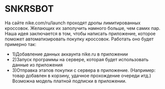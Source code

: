 # SNKRSBOT
На сайте nike.com/ru/launch проходят дропы лимитированных кроссовок. Желающих их заполучить намного больше, чем самих пар. Наша идея  заключается в том, чтобы написать приложение, которое поможет автоматизировать покупку кроссовок.
Работать оно будет примерно так:
  - 1)Добавление данных аккаунта nike.ru в приложении
  - 2)Запуск программы на сервере, которая будет использовать данные из приложения 
  - 3)Отправка этапов покупки с сервера в приложение. (Например: товар добавлен в корзину, удачное прохождение очереди итд.)
Возможна модель платной подписки в приложении.

